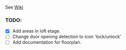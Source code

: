 See [Wiki](https://github.com/welle/Home-Assistant/wiki)

### TODO:
- [X] Add areas in loft etage.
- [ ] Change door opening detection to icon 'lock/unlock'
- [ ] Add documentation for floorplan.